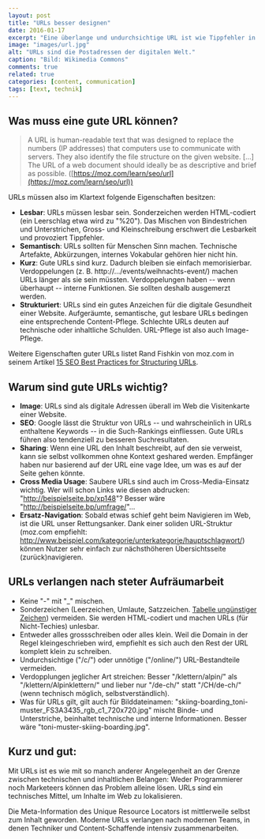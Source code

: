 ```yaml
---
layout: post
title: "URLs besser designen"
date: 2016-01-17
excerpt: "Eine überlange und undurchsichtige URL ist wie Tippfehler in der Postadresse: Unschön und schlecht fürs Geschäft. Warum es sich lohnt, URLs richtig zu gestalten. Und: Womit man anfangen könnte."
image: "images/url.jpg"
alt: "URLs sind die Postadressen der digitalen Welt."
caption: "Bild: Wikimedia Commons"
comments: true
related: true
categories: [content, communication]
tags: [text, technik]
---
```


## Was muss eine gute URL können?

> A URL is human-readable text that was designed to replace the numbers (IP addresses) that computers use to communicate with servers. They also identify the file structure on the given website. [...] The URL of a web document should ideally be as descriptive and brief as possible. ([https://moz.com/learn/seo/url](https://moz.com/learn/seo/url))

URLs müssen also im Klartext folgende Eigenschaften besitzen:

- **Lesbar**: URLs müssen lesbar sein. Sonderzeichen werden HTML-codiert (ein Leerschlag etwa wird zu "%20"). Das Mischen von Bindestrichen und Unterstrichen, Gross- und Kleinschreibung erschwert die Lesbarkeit und provoziert Tippfehler.
- **Semantisch**: URLs sollten für Menschen Sinn machen. Technische Artefakte, Abkürzungen, internes Vokabular gehören hier nicht hin.
- **Kurz**: Gute URLs sind kurz. Dadurch bleiben sie einfach memorisierbar. Verdoppelungen (z. B. http://.../events/weihnachts-event/) machen URLs länger als sie sein müssten. Verdoppelungen haben -- wenn überhaupt -- interne Funktionen. Sie sollten deshalb ausgemerzt werden.
- **Strukturiert**: URLs sind ein gutes Anzeichen für die digitale Gesundheit einer Website. Aufgeräumte, semantische, gut lesbare URLs bedingen eine entsprechende Content-Pflege. Schlechte URLs deuten auf technische oder inhaltliche Schulden. URL-Pflege ist also auch Image-Pflege.

Weitere Eigenschaften guter URLs listet Rand Fishkin von moz.com in seinem Artikel [15 SEO Best Practices for Structuring URLs](https://moz.com/blog/15-seo-best-practices-for-structuring-urls).

## Warum sind gute URLs wichtig?

- **Image**: URLs sind als digitale Adressen überall im Web die Visitenkarte einer Website.
- **SEO**:  Google lässt die Struktur von URLs -- und wahrscheinlich in URLs enthaltene Keywords -- in die Such-Rankings einfliessen. Gute URLs führen also tendenziell zu besseren Suchresultaten.
- **Sharing**: Wenn eine URL den Inhalt beschreibt, auf den sie verweist, kann sie selbst vollkommen ohne Kontext geshared werden. Empfänger haben nur basierend auf der URL eine vage Idee, um was es auf der Seite gehen könnte.
- **Cross Media Usage**: Saubere URLs sind auch im Cross-Media-Einsatz wichtig. Wer will schon Links wie diesen abdrucken: "http://beispielseite.bp/xp148"? Besser wäre "http://beispielseite.bp/umfrage/"...
- **Ersatz-Navigation**: Sobald etwas schief geht beim Navigieren im Web, ist die URL unser Rettungsanker. Dank einer soliden URL-Struktur (moz.com empfiehlt: http://www.beispiel.com/kategorie/unterkategorie/hauptschlagwort/) können Nutzer sehr einfach zur nächsthöheren Übersichtsseite (zurück)navigieren.


## URLs verlangen nach steter Aufräumarbeit

- Keine "-" mit "_" mischen.
- Sonderzeichen (Leerzeichen, Umlaute, Satzzeichen. [Tabelle ungünstiger Zeichen](http://www.december.com/html/spec/esccodes.html)) vermeiden. Sie werden HTML-codiert und machen URLs (für Nicht-Techies) unlesbar.
- Entweder alles grossschreiben oder alles klein. Weil die Domain in der Regel kleingeschrieben wird, empfiehlt es sich auch den Rest der URL komplett klein zu schreiben. 
- Undurchsichtige ("/c/") oder unnötige ("/online/") URL-Bestandteile vermeiden. 
- Verdopplungen jeglicher Art streichen: Besser "/klettern/alpin/" als "/klettern/Alpinklettern/" und lieber nur "/de-ch/" statt "/CH/de-ch/" (wenn technisch möglich, selbstverständlich).
- Was für URLs gilt, gilt auch für Bilddateinamen: "skiing-boarding_toni-muster_FS3A3435_rgb_c1_720x720.jpg" mischt Binde- und Unterstriche, beinhaltet technische und interne Informationen. Besser wäre "toni-muster-skiing-boarding.jpg".

## Kurz und gut:


Mit URLs ist es wie mit so manch anderer Angelegenheit an der Grenze zwischen technischen und inhaltlichen Belangen: Weder Programmierer noch Marketeers können das Problem alleine lösen. URLs sind ein technisches Mittel, um Inhalte im Web zu lokalisieren. 

Die Meta-Information des Unique Resource Locators ist mittlerweile selbst zum Inhalt geworden. Moderne URLs verlangen nach modernen Teams, in denen Techniker und Content-Schaffende intensiv zusammenarbeiten.